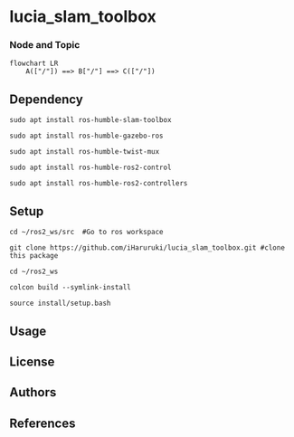 # lucia_slam_toolbox
### Node and Topic
```mermaid
flowchart LR
    A(["/"]) ==> B["/"] ==> C(["/"])
```
## Dependency
    sudo apt install ros-humble-slam-toolbox

    sudo apt install ros-humble-gazebo-ros

    sudo apt install ros-humble-twist-mux

    sudo apt install ros-humble-ros2-control

    sudo apt install ros-humble-ros2-controllers


## Setup
    cd ~/ros2_ws/src  #Go to ros workspace

    git clone https://github.com/iHaruruki/lucia_slam_toolbox.git #clone this package

    cd ~/ros2_ws

    colcon build --symlink-install

    source install/setup.bash

## Usage

## License
## Authors
## References
